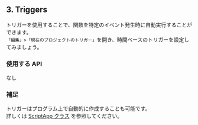 ## 3. Triggers

トリガーを使用することで、関数を特定のイベント発生時に自動実行することができます。  
`「編集」>「現在のプロジェクトのトリガー」`を開き、時間ベースのトリガーを設定してみましょう。

### 使用する API 

なし

### 補足

トリガーはプログラム上で自動的に作成することも可能です。  
詳しくは [ScriptApp クラス](https://developers.google.com/apps-script/reference/script/script-app) を参照してください。